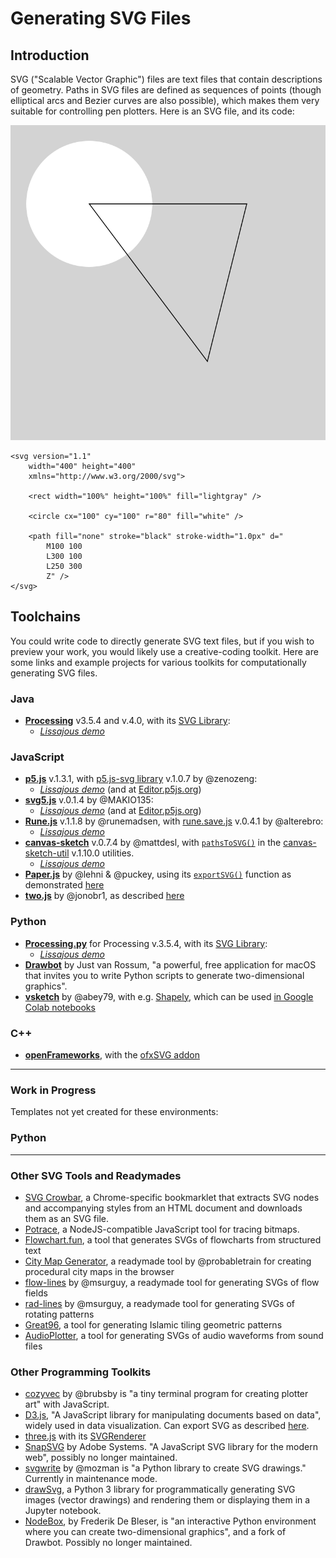 # Generating SVG Files

## Introduction

SVG ("Scalable Vector Graphic") files are text files that contain descriptions of geometry. Paths in SVG files are defined as sequences of points (though elliptical arcs and Bezier curves are also possible), which makes them very suitable for controlling pen plotters. Here is an SVG file, and its code: 

<img src="simple_svg.svg">

```
<svg version="1.1"
	width="400" height="400"
	xmlns="http://www.w3.org/2000/svg">

	<rect width="100%" height="100%" fill="lightgray" />

	<circle cx="100" cy="100" r="80" fill="white" />

	<path fill="none" stroke="black" stroke-width="1.0px" d="
		M100 100 
		L300 100 
		L250 300 
		Z" />
</svg>
```


## Toolchains

You could write code to directly generate SVG text files, but if you wish to preview your work, you would likely use a creative-coding toolkit. Here are some links and example projects for various toolkits for computationally generating SVG files. 


### Java

* [**Processing**](https://processing.org/) v3.5.4 and v.4.0, with its [SVG Library](https://processing.org/reference/libraries/svg/index.html): 
  * [*Lissajous demo*](processing_java/svg_lissajous/svg_lissajous.pde)


### JavaScript

* [**p5.js**](https://p5js.org/) v.1.3.1, with [p5.js-svg library](https://github.com/zenozeng/p5.js-svg) v.1.0.7 by @zenozeng: 
  * [*Lissajous demo*](p5js/svg_lissajous/sketch.js) (and at [Editor.p5js.org](https://editor.p5js.org/golan/sketches/Eu6b4gm_i))
* [**svg5.js**](https://www.npmjs.com/package/svg5) v.0.1.4 by @MAKIO135: 
  * [*Lissajous demo*](svg5/svg_lissajous/sketch.js) (and at [Editor.p5js.org](https://editor.p5js.org/golan/sketches/QbOhi4I1v))
* [**Rune.js**](http://runemadsen.github.io/rune.js/) v.1.1.8 by @runemadsen, with [rune.save.js](https://www.npmjs.com/package/rune.save.js) v.0.4.1 by @alterebro:
  * [*Lissajous demo*](runejs/svg_lissajous/sketch.js)
* [**canvas-sketch**](https://github.com/mattdesl/canvas-sketch/) v.0.7.4 by @mattdesl, with [```pathsToSVG()```](https://github.com/mattdesl/canvas-sketch-util/blob/master/docs/penplot.md#pathsToSVG) in the [canvas-sketch-util](https://github.com/mattdesl/canvas-sketch-util/blob/master/docs/penplot.md) v.1.10.0 utilities.
  * [*Lissajous demo*](canvas-sketch-js/svg_lissajous.js)
* [**Paper.js**](http://paperjs.org/) by @lehni & @puckey, using its [```exportSVG()```](http://paperjs.org/reference/project/#exportsvg) function as demonstrated [here](http://paperjs.org/features/#svg-import-and-export) 
* [**two.js**](https://github.com/jonobr1/two.js) by @jonobr1, as described [here](https://github.com/jonobr1/two.js/issues/80)


### Python

* [**Processing.py**](https://py.processing.org/) for Processing v.3.5.4, with its [SVG Library](https://processing.org/reference/libraries/svg/index.html): 
  * [*Lissajous demo*](processing_py/svg_lissajous/svg_lissajous.pyde)
* [**Drawbot**](https://www.drawbot.com/) by Just van Rossum, "a powerful, free application for macOS that invites you to write Python scripts to generate two-dimensional graphics". 
* [**vsketch**](https://github.com/abey79/vsketch) by @abey79, with e.g. [Shapely](https://shapely.readthedocs.io/en/latest/), which can be used [in Google Colab notebooks](https://vsketch.readthedocs.io/en/latest/install.html#using-notebooks)

### C++

* [**openFrameworks**](https://openframeworks.cc/), with the [ofxSVG addon](https://openframeworks.cc/documentation/ofxSVG/ofxSVG/)

---

### Work in Progress 

Templates not yet created for these environments:



### Python






---

### Other SVG Tools and Readymades

* [SVG Crowbar](https://nytimes.github.io/svg-crowbar/), a Chrome-specific bookmarklet that extracts SVG nodes and accompanying styles from an HTML document and downloads them as an SVG file.
* [Potrace](https://www.npmjs.com/package/potrace), a NodeJS-compatible JavaScript tool for tracing bitmaps.
* [Flowchart.fun](https://flowchart.fun/), a tool that generates SVGs of flowcharts from structured text
* [City Map Generator](https://maps.probabletrain.com/#/), a readymade tool by @probabletrain for creating procedural city maps in the browser
* [flow-lines](https://msurguy.github.io/flow-lines/) by @msurguy, a readymade tool for generating SVGs of flow fields
* [rad-lines](https://msurguy.github.io/rad-lines/) by @msurguy, a readymade tool for generating SVGs of rotating patterns
* [Great96](https://isohedral.ca/great-96/), a tool for generating Islamic tiling geometric patterns
* [AudioPlotter](https://audioplotter.ars.is/), a tool for generating SVGs of audio waveforms from sound files


### Other Programming Toolkits

* [cozyvec](https://brubsby.itch.io/cozyvec) by @brubsby is "a tiny terminal program for creating plotter art" with JavaScript.
* [D3.js](https://d3js.org/), "A JavaScript library for manipulating documents based on data", widely used in data visualization. Can export SVG as described [here](https://observablehq.com/@mbostock/saving-svg).
* [three.js](https://threejs.org/) with its [SVGRenderer](https://threejs.org/docs/#examples/en/renderers/SVGRenderer)
* [SnapSVG](http://snapsvg.io/) by Adobe Systems. "A JavaScript SVG library for the modern web", possibly no longer maintained.
* [svgwrite](https://pypi.org/project/svgwrite/) by @mozman is "a Python library to create SVG drawings." Currently in maintenance mode.
* [drawSvg](https://pypi.org/project/drawSvg/), a Python 3 library for programmatically generating SVG images (vector drawings) and rendering them or displaying them in a Jupyter notebook. 
* [NodeBox](https://www.nodebox.net/code/index.php/Home.html), by Frederik De Bleser, is "an interactive Python environment where you can create two-dimensional graphics", and a fork of Drawbot. Possibly no longer maintained.